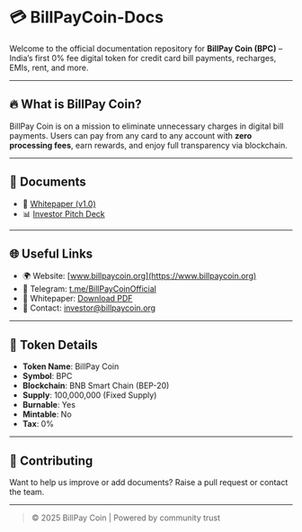 # 💳 BillPayCoin-Docs

Welcome to the official documentation repository for **BillPay Coin (BPC)** – India’s first 0% fee digital token for credit card bill payments, recharges, EMIs, rent, and more.

---

## 🔥 What is BillPay Coin?

BillPay Coin is on a mission to eliminate unnecessary charges in digital bill payments. Users can pay from any card to any account with **zero processing fees**, earn rewards, and enjoy full transparency via blockchain.

---

## 📄 Documents

- 📘 [Whitepaper (v1.0)](https://github.com/Mishraji9898/BillPayCoin-Docs/blob/ed3f98dfc38ef6ba6961d2aa94c1defa37bdf3bc/BillPay_Coin_Whitepaper_pdf.pdf)
- 📊 [Investor Pitch Deck](https://github.com/Mishraji9898/BillPayCoin-Docs/blob/ed3f98dfc38ef6ba6961d2aa94c1defa37bdf3bc/BillPayCoin_Investor_PitchDeck%20(1)%5B1%5D.pdf)


---

## 🌐 Useful Links

- 🌍 Website: [www.billpaycoin.org](https://www.billpaycoin.org)
- 📢 Telegram: [t.me/BillPayCoinOfficial](https://t.me/BillPayCoinOfficial)
- 🧾 Whitepaper: [Download PDF](https://github.com/Mishraji9898/BillPayCoin-Docs/blob/ed3f98dfc38ef6ba6961d2aa94c1defa37bdf3bc/BillPay_Coin_Whitepaper_pdf.pdf)
- 📧 Contact: [investor@billpaycoin.org](mailto:investor@billpaycoin.org)

---

## 🔐 Token Details

- **Token Name**: BillPay Coin  
- **Symbol**: BPC  
- **Blockchain**: BNB Smart Chain (BEP-20)  
- **Supply**: 100,000,000 (Fixed Supply)  
- **Burnable**: Yes  
- **Mintable**: No  
- **Tax**: 0%  

---

## 🤝 Contributing

Want to help us improve or add documents? Raise a pull request or contact the team.

---

> © 2025 BillPay Coin | Powered by community trust
